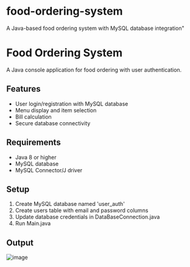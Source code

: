# food-ordering-system
A Java-based food ordering system with MySQL database integration"
# Food Ordering System

A Java console application for food ordering with user authentication.

## Features
- User login/registration with MySQL database
- Menu display and item selection
- Bill calculation
- Secure database connectivity

## Requirements
- Java 8 or higher
- MySQL database
- MySQL Connector/J driver

## Setup
1. Create MySQL database named 'user_auth'
2. Create users table with email and password columns
3. Update database credentials in DataBaseConnection.java
4. Run Main.java

   
## Output
![image](https://github.com/user-attachments/assets/36682393-a509-436e-9323-0bc60359640b)


   
